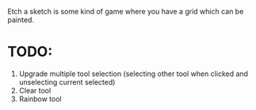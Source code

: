 Etch a sketch is some kind of game where you have a grid which can be painted.

# TODO:
1. Upgrade multiple tool selection (selecting other tool when clicked and unselecting current selected)
2. Clear tool
3. Rainbow tool